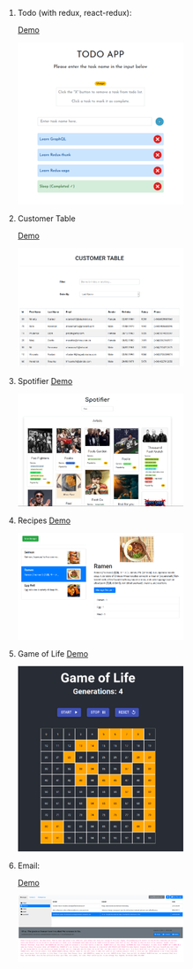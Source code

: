 1. Todo (with redux, react-redux):

   [Demo](https://truculent-dock.surge.sh)
   <div styles="text-align:center">
      <img src="./screenshots/todo-app.png" width="300">
   </div>

2. Customer Table

   [Demo](https://rude-disgust.surge.sh)

    <div styles="text-align:center">
         <img src="./screenshots/table-app.png" width="300">
    </div>

3. Spotifier
	[Demo](https://efficient-verse.surge.sh)
   <div styles="text-align:center">
         <img src="./screenshots/spotify-app.png" width="300">
    </div>

4. Recipes
	[Demo](https://towering-stomach.surge.sh/)
   
   <div styles="text-align:center">
         <img src="./screenshots/recipes-app.png" width="300">
 </div>
   
5. Game of Life
	[Demo](https://crazy-grain.surge.sh/)
   
   <div styles="text-align:center">
         <img src="./screenshots/game-of-life.png" width="300">
 </div>
   
6. Email:

   [Demo](https://old-poison.surge.sh/)

      <div styles="text-align:center">
            <img src="./screenshots/email-app.png" width="300">
    </div>